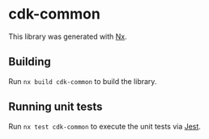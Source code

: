 # cdk-common

This library was generated with [Nx](https://nx.dev).

## Building

Run `nx build cdk-common` to build the library.

## Running unit tests

Run `nx test cdk-common` to execute the unit tests via [Jest](https://jestjs.io).

